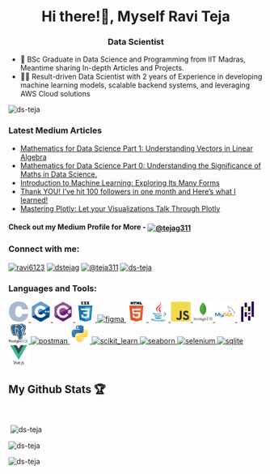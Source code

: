 <h1 align="center">Hi there!👋, Myself Ravi Teja</h1>

<h3 align="center">Data Scientist</h3>
  
- 🌱 BSc Graduate in Data Science and Programming from IIT Madras, Meantime sharing In-depth Articles and Projects.
- 👨‍💻 Result-driven Data Scientist with 2 years of Experience in developing machine learning models, scalable backend systems, and leveraging AWS Cloud solutions

<p align="left"> <img src="https://komarev.com/ghpvc/?username=ds-teja&label=Profile%20views&color=0e75b6&style=flat" alt="ds-teja" /> </p>

### Latest Medium Articles
<!-- BLOG-POST-LIST:START -->
- [Mathematics for Data Science Part 1: Understanding Vectors in Linear Algebra](https://pub.towardsai.net/mathematics-for-data-science-part-1-understanding-vectors-in-linear-algebra-2448ca6a696a?source=rss-33e19ccd8545------2)
- [Mathematics for Data Science Part 0: Understanding the Significance of Maths in Data Science.](https://medium.com/@tejag311/mathematics-for-data-science-part-0-understanding-the-significance-of-maths-in-data-science-3e26d3ed7840?source=rss-33e19ccd8545------2)
- [Introduction to Machine Learning: Exploring Its Many Forms](https://pub.towardsai.net/introduction-to-machine-learning-exploring-its-many-forms-672c4dd5841d?source=rss-33e19ccd8545------2)
- [Thank YOU! I’ve hit 100 followers in one month and Here’s what I learned!](https://medium.com/@tejag311/thank-you-ive-hit-100-followers-in-one-month-and-here-s-what-i-learned-eddc74fca064?source=rss-33e19ccd8545------2)
- [Mastering Plotly: Let your Visualizations Talk Through Plotly](https://medium.datadriveninvestor.com/mastering-plotly-let-your-visualizations-talk-through-plotly-492d6e277ca4?source=rss-33e19ccd8545------2)
<!-- BLOG-POST-LIST:END -->

#### Check out my Medium Profile for More - <a href="https://medium.com/@tejag311" target="blank"><img align="center" src="https://cdn.jsdelivr.net/npm/simple-icons@3.13.0/icons/medium.svg" alt="@tejag311" height="30" width="40" /></a>

<h3 align="left">Connect with me:</h3>
<p align="left">
<a href="https://linkedin.com/in/ravi6123" target="blank"><img align="center" src="https://cdn.jsdelivr.net/npm/simple-icons@v3/icons/linkedin.svg" alt="ravi6123" height="30" width="40" /></a>
<a href="https://kaggle.com/dstejag" target="blank"><img align="center" src="https://cdn.jsdelivr.net/npm/simple-icons@3.13.0/icons/kaggle.svg" alt="dstejag" height="30" width="40" /></a>
<a href="https://hashnode.com/@teja311" target="blank"><img align="center" src="https://raw.githubusercontent.com/rahuldkjain/github-profile-readme-generator/master/src/images/icons/Social/hashnode.svg" alt="@teja311" height="30" width="40" /></a>
<a href="https://www.leetcode.com/ds-teja" target="blank"><img align="center" src="https://cdn.jsdelivr.net/npm/simple-icons@3.13.0/icons/leetcode.svg" alt="ds-teja" height="30" width="40" /></a>
</p>

<h3 align="left">Languages and Tools:</h3>
<p align="left"> <a href="https://www.cprogramming.com/" target="_blank" rel="noreferrer"> <img src="https://raw.githubusercontent.com/devicons/devicon/master/icons/c/c-original.svg" alt="c" width="40" height="40"/> </a> <a href="https://www.w3schools.com/cpp/" target="_blank" rel="noreferrer"> <img src="https://raw.githubusercontent.com/devicons/devicon/master/icons/cplusplus/cplusplus-original.svg" alt="cplusplus" width="40" height="40"/> </a> <a href="https://www.w3schools.com/cs/" target="_blank" rel="noreferrer"> <img src="https://raw.githubusercontent.com/devicons/devicon/master/icons/csharp/csharp-original.svg" alt="csharp" width="40" height="40"/> </a> <a href="https://www.w3schools.com/css/" target="_blank" rel="noreferrer"> <img src="https://raw.githubusercontent.com/devicons/devicon/master/icons/css3/css3-original-wordmark.svg" alt="css3" width="40" height="40"/> </a> <a href="https://www.figma.com/" target="_blank" rel="noreferrer"> <img src="https://www.vectorlogo.zone/logos/figma/figma-icon.svg" alt="figma" width="40" height="40"/> </a> <a href="https://www.w3.org/html/" target="_blank" rel="noreferrer"> <img src="https://raw.githubusercontent.com/devicons/devicon/master/icons/html5/html5-original-wordmark.svg" alt="html5" width="40" height="40"/> </a> <a href="https://www.java.com" target="_blank" rel="noreferrer"> <img src="https://raw.githubusercontent.com/devicons/devicon/master/icons/java/java-original.svg" alt="java" width="40" height="40"/> </a> <a href="https://developer.mozilla.org/en-US/docs/Web/JavaScript" target="_blank" rel="noreferrer"> <img src="https://raw.githubusercontent.com/devicons/devicon/master/icons/javascript/javascript-original.svg" alt="javascript" width="40" height="40"/> </a> <a href="https://www.mongodb.com/" target="_blank" rel="noreferrer"> <img src="https://raw.githubusercontent.com/devicons/devicon/master/icons/mongodb/mongodb-original-wordmark.svg" alt="mongodb" width="40" height="40"/> </a> <a href="https://www.mysql.com/" target="_blank" rel="noreferrer"> <img src="https://raw.githubusercontent.com/devicons/devicon/master/icons/mysql/mysql-original-wordmark.svg" alt="mysql" width="40" height="40"/> </a> <a href="https://pandas.pydata.org/" target="_blank" rel="noreferrer"> <img src="https://raw.githubusercontent.com/devicons/devicon/2ae2a900d2f041da66e950e4d48052658d850630/icons/pandas/pandas-original.svg" alt="pandas" width="40" height="40"/> </a> <a href="https://www.postgresql.org" target="_blank" rel="noreferrer"> <img src="https://raw.githubusercontent.com/devicons/devicon/master/icons/postgresql/postgresql-original-wordmark.svg" alt="postgresql" width="40" height="40"/> </a> <a href="https://postman.com" target="_blank" rel="noreferrer"> <img src="https://www.vectorlogo.zone/logos/getpostman/getpostman-icon.svg" alt="postman" width="40" height="40"/> </a> <a href="https://www.python.org" target="_blank" rel="noreferrer"> <img src="https://raw.githubusercontent.com/devicons/devicon/master/icons/python/python-original.svg" alt="python" width="40" height="40"/> </a> <a href="https://scikit-learn.org/" target="_blank" rel="noreferrer"> <img src="https://upload.wikimedia.org/wikipedia/commons/0/05/Scikit_learn_logo_small.svg" alt="scikit_learn" width="40" height="40"/> </a> <a href="https://seaborn.pydata.org/" target="_blank" rel="noreferrer"> <img src="https://seaborn.pydata.org/_images/logo-mark-lightbg.svg" alt="seaborn" width="40" height="40"/> </a> <a href="https://www.selenium.dev" target="_blank" rel="noreferrer"> <img src="https://raw.githubusercontent.com/detain/svg-logos/780f25886640cef088af994181646db2f6b1a3f8/svg/selenium-logo.svg" alt="selenium" width="40" height="40"/> </a> <a href="https://www.sqlite.org/" target="_blank" rel="noreferrer"> <img src="https://www.vectorlogo.zone/logos/sqlite/sqlite-icon.svg" alt="sqlite" width="40" height="40"/> </a> <a href="https://vuejs.org/" target="_blank" rel="noreferrer"> <img src="https://raw.githubusercontent.com/devicons/devicon/master/icons/vuejs/vuejs-original-wordmark.svg" alt="vuejs" width="40" height="40"/> </a> </p>

## My Github Stats 🏆
<br/>

<div><p>&nbsp;<img align="center" src="https://github-readme-stats.vercel.app/api?username=ds-teja&show_icons=true&locale=en" alt="ds-teja" /></p></div>

<p><img align="center" src="https://github-readme-streak-stats.herokuapp.com/?user=ds-teja&" alt="ds-teja" /></p>

<p><img align="left" src="https://github-readme-stats.vercel.app/api/top-langs?username=ds-teja&show_icons=true&locale=en&layout=compact" alt="ds-teja" /></p>
